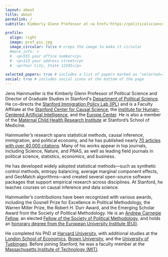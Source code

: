 ```yaml
---
layout: about
title: about
permalink: /
subtitle: Kimberly Glenn Professor at <a href='https://politicalscience.stanford.edu/people/jens-hainmueller'>Stanford University</a>

profile:
  align: right
  image: prof_pic.jpg
  image_circular: false # crops the image to make it circular
  #more_info: >
  #  <p>555 your office number</p>
  #  <p>123 your address street</p>
  #  <p>Your City, State 12345</p>

selected_papers: true # includes a list of papers marked as "selected={true}"
social: true # includes social icons at the bottom of the page
---
```


Jens Hainmueller is the Kimberly Glenn Professor of Political Science and Director of Graduate Studies in Stanford's [Department of Political Science](https://politicalscience.stanford.edu/). He co-directs the [Stanford Immigration Policy Lab (IPL)](https://immigrationlab.org/) and is a Faculty Affiliate at the [Stanford Center for Causal Science](https://datascience.stanford.edu/causal), the [Institute for Human-Centered Artificial Intelligence](https://hai.stanford.edu/), and the [Europe Center](https://tec.fsi.stanford.edu/). He is also a member of the [Maternal Child Health Research Institute](https://med.stanford.edu/mchri.html) at Stanford’s School of Medicine.

Hainmueller’s research spans statistical methods, causal inference, immigration, and political economy, and he has published nearly [70 articles with over 40,000 citations](https://scholar.google.com/citations?user=S-8-QyIAAAAJ). Many of his works appear in top journals, including Science, Nature, and PNAS, as well as leading field journals in political science, statistics, economics, and business.

He has developed widely adopted statistical methods—such as synthetic control methods, entropy balancing, average marginal component effects, and GeoMatch algorithms—and created several open-source software packages that support empirical research across disciplines. At Stanford, he teaches courses on causal inference and data science.

Hainmueller’s contributions have been recognized with various awards, including the Gosnell Prize for Excellence in Political Methodology, the Warren Miller Prize, the Robert H. Durr Award, and the Emerging Scholar Award from the Society of Political Methodology. He is an [Andrew Carnegie Fellow](https://www.carnegie.org/awards/honoree/jens-hainmueller/), an elected [Fellow of the Society of Political Methodology](https://polmeth.org/fellows), and holds an [honorary degree from the European University Institute (EUI)](https://www.eui.eu/news-hub?id=jens-hainmuller-receives-eui-honoris-causa-degree).

He completed his PhD at [Harvard University](https://www.gov.harvard.edu/), with additional studies at the [London School of Economics](https://www.lse.ac.uk/), [Brown University](https://www.brown.edu/), and the [University of Tuebingen](https://uni-tuebingen.de/en/). Before joining Stanford, he was a faculty member at the [Massachusetts Institute of Technology (MIT)](https://www.mit.edu/).

